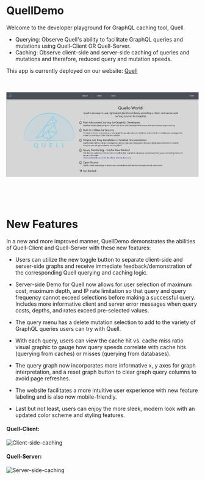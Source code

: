 # QuellDemo

Welcome to the developer playground for GraphQL caching tool, Quell.</br>

- Querying: Observe Quell's ability to facilitate GraphQL queries and mutations using Quell-Client OR Quell-Server.
- Caching: Observe client-side and server-side caching of queries and mutations and therefore, reduced query and mutation speeds.

This app is currently deployed on our website: [Quell](https://quell.dev/)</br>

</br></br>
<img width="1511" alt="QuellSplashPage" src="./client/src/assets/images/screenshots/QuellDemo-LandingPage.png">

</br>

</br>
</br>

# New Features

In a new and more improved manner, QuellDemo demonstrates the abilities of Quell-Client and Quell-Server with these new features:

- Users can utilize the new toggle button to separate client-side and server-side graphs and receive immediate feedback/demonstration of the corresponding Quell querying and caching logic.

- Server-side Demo for Quell now allows for user selection of maximum cost, maximum depth, and IP rate limitation so that query and query frequency cannot exceed selections before making a successful query. Includes more informative client and server error messages when query costs, depths, and rates exceed pre-selected values.

- The query menu has a delete mutation selection to add to the variety of GraphQL queries users can try with Quell.

- With each query, users can view the cache hit vs. cache miss ratio visual graphic to gauge how query speeds correlate with cache hits (querying from caches) or misses (querying from databases).

- The query graph now incorporates more informative x, y axes for graph interpretation, and a reset graph button to clear graph query columns to avoid page refreshes.

- The website facilitates a more intuitive user experience with new feature labeling and is also now mobile-friendly.

- Last but not least, users can enjoy the more sleek, modern look with an updated color scheme and styling features.

#### Quell-Client:

![Client-side-caching](https://user-images.githubusercontent.com/107441308/228376189-6a0214f2-ee44-464b-a85b-a3104de18e57.gif)

#### Quell-Server:

![Server-side-caching](https://user-images.githubusercontent.com/107441308/228376175-d095b697-4f15-4ec6-9bfa-7029ccd469ac.gif)

